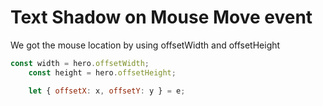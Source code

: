 <h1>Text Shadow on Mouse Move event</h1>

We got the mouse location by using offsetWidth and offsetHeight

```javascript
const width = hero.offsetWidth;
    const height = hero.offsetHeight;

    let { offsetX: x, offsetY: y } = e;
 ```
 
 
